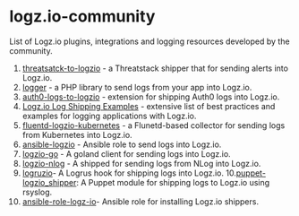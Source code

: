 # logz.io-community

List of Logz.io plugins, integrations and logging resources developed by the community.

1. [threatsatck-to-logzio] - a Threatstack shipper that for sending alerts into Logz.io.
2. [logger] - a PHP library to send logs from your app into Logz.io.
3. [auth0-logs-to-logzio] - extension for shipping Auth0 logs into Logz.io.
4. [Logz.io Log Shipping Examples] - extensive list of best practices and examples for logging applications with Logz.io. 
5. [fluentd-logzio-kubernetes] - a Flunetd-based collector for sending logs from Kubernetes into Logz.io.
6. [ansible-logzio] - Ansible role to send logs into Logz.io. 
7. [logzio-go] - A goland client for sending logs into Logz.io.
8. [logzio-nlog] - A shipped for sending logs from NLog into Logz.io. 
9. [logruzio]- A Logrus hook for shipping logs into Logz.io. 
10.[puppet-logzio_shipper]: A Puppet module for shipping logs to Logz.io using rsyslog. 
11. [ansible-role-logz-io]- Ansible role for installing Logz.io shippers.

[threatsatck-to-logzio]: https://github.com/threatstack/threatstack-to-logzio
[logger]: https://github.com/vagnercsouza/logger
[auth0-logs-to-logzio]: https://github.com/pantheon-systems/auth0-logs-to-logzio
[Logz.io Log Shipping Examples]:https://github.com/rentacenter/logzio
[fluentd-logzio-kubernetes]:https://github.com/snyk/fluentd-logzio-kubernetes
[ansible-logzio]:https://github.com/jmcvetta/ansible-logzio
[logzio-go]:https://github.com/dougEfresh/logzio-go
[logzio-nlog]:https://github.com/kylewest/logzio-nlog
[logruzio]:https://github.com/bshuster-repo/logruzio
[puppet-logzio_shipper]:https://github.com/iwalz/puppet-logzio_shipper
[ansible-role-logz-io]: https://github.com/wtanaka/ansible-role-logz-io
